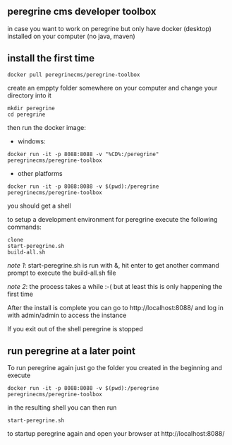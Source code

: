 peregrine cms developer toolbox
----

in case you want to work on peregrine but only have docker (desktop) installed on your computer (no java, maven)

## install the first time

```
docker pull peregrinecms/peregrine-toolbox
```

create an emppty folder somewhere on your computer and change your directory into it

```
mkdir peregrine
cd peregrine
```

then run the docker image: 

- windows: 

```
docker run -it -p 8088:8088 -v "%CD%:/peregrine" peregrinecms/peregrine-toolbox
```

- other platforms

```
docker run -it -p 8088:8088 -v $(pwd):/peregrine peregrinecms/peregrine-toolbox
```

you should get a shell 

to setup a development environment for peregrine execute the following commands: 

```
clone
start-peregrine.sh
build-all.sh
```

_note 1_: start-peregrine.sh is run with &, hit enter to get another command prompt to execute the build-all.sh file

_note 2_: the process takes a while :-( but at least this is only happening the first time

After the install is complete you can go to http://localhost:8088/ and log in with admin/admin to access the instance

If you exit out of the shell peregrine is stopped

## run peregrine at a later point

To run peregrine again just go the folder you created in the beginning and execute

```
docker run -it -p 8088:8088 -v $(pwd):/peregrine peregrinecms/peregrine-toolbox
```

in the resulting shell you can then run

```
start-peregrine.sh
```

to startup peregrine again and open your browser at http://localhost:8088/


